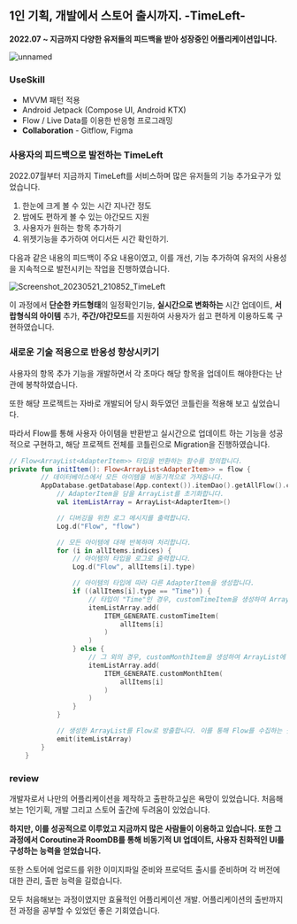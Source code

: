 ## 1인 기획, 개발에서 스토어 출시까지.  -TimeLeft-

**2022.07 ~ 지금까지 다양한 유저들의 피드백을 받아 성장중인 어플리케이션입니다.** 

![unnamed](https://github.com/H-Zoon/LeftMyTime/assets/43941511/c6d6dc62-68ca-4963-b367-011d8bfda834)


### UseSkill

- MVVM 패턴 적용
- Android Jetpack (Compose UI, Android KTX)
- Flow / Live Data를 이용한 반응형 프로그래밍
- **Collaboration** - Gitflow, Figma

### 사용자의 피드백으로 발전하는 TimeLeft

2022.07월부터 지금까지 TimeLeft를 서비스하며 많은 유저들의 기능 추가요구가 있었습니다.

1. 한눈에 크게 볼 수 있는 시간 지나간 정도
2. 밤에도 편하게 볼 수 있는 야간모드 지원
3. 사용자가 원하는 항목 추가하기 
4. 위젯기능을 추가하여 어디서든 시간 확인하기.

다음과 같은 내용의 피드백이 주요 내용이였고, 이를 개선, 기능 추가하여 유저의 사용성을 지속적으로 발전시키는 작업을 진행하였습니다.

![Screenshot_20230521_210852_TimeLeft](https://github.com/H-Zoon/LeftMyTime/assets/43941511/0c731773-c798-489c-af71-a41993ddf0bd)

이 과정에서 **단순한 카드형태**의 일정확인기능, **실시간으로 변화하는** 시간 업데이트,  **서랍형식의 아이템** 추가, **주간/야간모드**를 지원하여 사용자가 쉽고 편하게 이용하도록 구현하였습니다.

### 새로운 기술 적용으로 반응성 향상시키기

사용자의 항목 추가 기능을 개발하면서 각 초마다 해당 항목을 업데이트 해야한다는 난관에 봉착하였습니다.

또한 해당 프로젝트는 자바로 개발되어 당시 화두였던 코틀린을 적용해 보고 싶었습니다.

따라서 Flow를 통해 사용자 아이템을 반환받고 실시간으로 업데이트 하는 기능을 성공적으로 구현하고, 해당 프로젝트 전체를 코틀린으로 Migration을 진행하였습니다.

```kotlin
// Flow<ArrayList<AdapterItem>> 타입을 반환하는 함수를 정의합니다.
private fun initItem(): Flow<ArrayList<AdapterItem>> = flow {
        // 데이터베이스에서 모든 아이템을 비동기적으로 가져옵니다.
        AppDatabase.getDatabase(App.context()).itemDao().getAllFlow().collect() { allItems ->
            // AdapterItem을 담을 ArrayList를 초기화합니다.
            val itemListArray = ArrayList<AdapterItem>()

            // 디버깅을 위한 로그 메시지를 출력합니다.
            Log.d("Flow", "flow")

            // 모든 아이템에 대해 반복하며 처리합니다.
            for (i in allItems.indices) {
                // 아이템의 타입을 로그로 출력합니다.
                Log.d("Flow", allItems[i].type)

                // 아이템의 타입에 따라 다른 AdapterItem을 생성합니다.
                if ((allItems[i].type == "Time")) {
                    // 타입이 "Time"인 경우, customTimeItem을 생성하여 ArrayList에 추가합니다.
                    itemListArray.add(
                        ITEM_GENERATE.customTimeItem(
                            allItems[i]
                        )
                    )
                } else {
                    // 그 외의 경우, customMonthItem을 생성하여 ArrayList에 추가합니다.
                    itemListArray.add(
                        ITEM_GENERATE.customMonthItem(
                            allItems[i]
                        )
                    )
                }
            }

            // 생성한 ArrayList를 Flow로 방출합니다. 이를 통해 Flow를 수집하는 곳에서 이 ArrayList를 받아 처리할 수 있습니다.
            emit(itemListArray)
        }
    }
```

### review

개발자로서 나만의 어플리케이션을 제작하고 출판하고싶은 욕망이 있었습니다.  처음해보는 1인기획, 개발 그리고 스토어 출간에 두려움이 있었습니다.  

**하지만, 이를 성공적으로 이루었고 지금까지 많은 사람들이 이용하고 있습니다. 또한 그 과정에서 Coroutine과 RoomDB를 통해 비동기적 UI 업데이트, 사용자 친화적인 UI를 구성하는 능력을 얻었습니다.** 

또한 스토어에 업로드를 위한 이미지파일 준비와 프로덕트 출시를 준비하며 각 버전에 대한 관리, 출판 능력을 길렀습니다. 

모두 처음해보는 과정이였지만 효율적인 어플리케이션 개발. 어플리케이션의 출반까지 전 과정을 공부할 수 있었던 좋은 기회였습니다.
